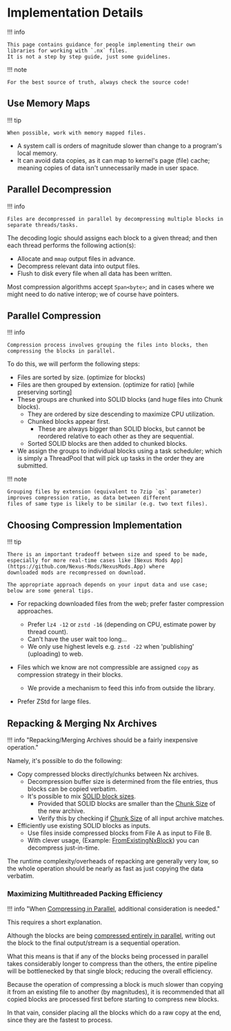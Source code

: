 # Implementation Details

!!! info

    This page contains guidance for people implementing their own libraries for working with `.nx` files.
    It is not a step by step guide, just some guidelines.

!!! note

    For the best source of truth, always check the source code!

## Use Memory Maps

!!! tip

    When possible, work with memory mapped files.

- A system call is orders of magnitude slower than change to a program's local memory.
- It can avoid data copies, as it can map to kernel's page (file) cache; meaning copies of data isn't unnecessarily made in user space.

## Parallel Decompression

!!! info

    Files are decompressed in parallel by decompressing multiple blocks in separate threads/tasks.

The decoding logic should assigns each block to a given thread; and then each thread performs the following action(s):

- Allocate and `mmap` output files in advance.
- Decompress relevant data into output files.
- Flush to disk every file when all data has been written.

Most compression algorithms accept `Span<byte>`; and in cases where we might need to do native interop; we of course have pointers.

## Parallel Compression

!!! info

    Compression process involves grouping the files into blocks, then compressing the blocks in parallel.

To do this, we will perform the following steps:

- Files are sorted by size. (optimize for blocks)
- Files are then grouped by extension. (optimize for ratio) [while preserving sorting]
- These groups are chunked into SOLID blocks (and huge files into Chunk blocks).
    - They are ordered by size descending to maximize CPU utilization.
    - Chunked blocks appear first.
        - These are always bigger than SOLID blocks, but cannot be reordered relative to each other as they are sequential.
    - Sorted SOLID blocks are then added to chunked blocks.
- We assign the groups to individual blocks using a task scheduler; which is simply a ThreadPool that will pick up tasks in the order they are submitted.

!!! note

    Grouping files by extension (equivalent to 7zip `qs` parameter) improves compression ratio, as data between different
    files of same type is likely to be similar (e.g. two text files).

## Choosing Compression Implementation

!!! tip

    There is an important tradeoff between size and speed to be made,
    especially for more real-time cases like [Nexus Mods App](https://github.com/Nexus-Mods/NexusMods.App) where
    downloaded mods are recompressed on download.

    The appropriate approach depends on your input data and use case; below are some general tips.

- For repacking downloaded files from the web; prefer faster compression approaches.
    - Prefer `lz4 -12` or `zstd -16` (depending on CPU, estimate power by thread count).
    - Can't have the user wait too long...
    - We only use highest levels e.g. `zstd -22` when 'publishing' (uploading) to web.

- Files which we know are not compressible are assigned `copy` as compression strategy in their blocks.
    - We provide a mechanism to feed this info from outside the library.

- Prefer ZStd for large files.

## Repacking & Merging Nx Archives

!!! info "Repacking/Merging Archives should be a fairly inexpensive operation."

Namely, it's possible to do the following:

- Copy compressed blocks directly/chunks between Nx archives.
    - Decompression buffer size is determined from the file entries, thus blocks can be copied verbatim.
    - It's possible to mix [SOLID block sizes](./File-Header.md#block-size).
        - Provided that SOLID blocks are smaller than the [Chunk Size](./File-Header.md#chunk-size) of the new archive.
        - Verify this by checking if [Chunk Size](./File-Header.md#chunk-size) of all input archive matches.
- Efficiently use existing SOLID blocks as inputs.
    - Use files inside compressed blocks from File A as input to File B.
    - With clever usage, (Example: [FromExistingNxBlock][from-existing-nx-block]) you can decompress just-in-time.

The runtime complexity/overheads of repacking are generally very low, so the whole
operation should be nearly as fast as just copying the data verbatim.

### Maximizing Multithreaded Packing Efficiency

!!! info "When [Compressing in Parallel](#parallel-compression), additional consideration is needed."

This requires a short explanation.

Although the blocks are being [compressed entirely in parallel](#parallel-compression),
writing out the block to the final output/stream is a sequential operation.

What this means is that if any of the blocks being processed in parallel takes
considerably longer to compress than the others, the entire pipeline will be
bottlenecked by that single block; reducing the overall efficiency.

Because the operation of compressing a block is much slower than copying it from
an existing file to another (by magnitudes), it is recommended that all copied
blocks are processed first before starting to compress new blocks.

In that vain, consider placing all the blocks which do a raw copy at the end,
since they are the fastest to process.

[from-existing-nx-block]: https://github.com/Nexus-Mods/NexusMods.Archives.Nx/blob/ce09b2099f28293ca30a3c634160f1c539ef297c/NexusMods.Archives.Nx/FileProviders/FromExistingNxBlock.cs
